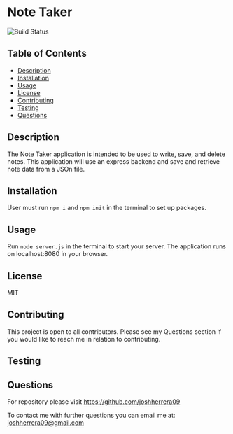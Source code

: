 # Note Taker
![Build Status](https://img.shields.io/badge/MIT-license-red)
## Table of Contents
- [Description](#description)
- [Installation](#installation)
- [Usage](#usage)
- [License](#license)
- [Contributing](#contributing)
- [Testing](#testing)
- [Questions](#questions)
## Description
The Note Taker application is intended to be used to write, save, and delete notes.  This application will use an express backend and save and retrieve note data from a JSOn file.
## Installation
User must run `npm i` and `npm init` in the terminal to set up packages.
## Usage
Run `node server.js` in the terminal to start your server.  The application runs on localhost:8080 in your browser.
## License
MIT
## Contributing
This project is open to all contributors. Please see my Questions section if you would like to reach me in relation to contributing.
## Testing

## Questions
For repository please visit https://github.com/joshherrera09

To contact me with further questions you can email me at: joshherrera09@gmail.com
